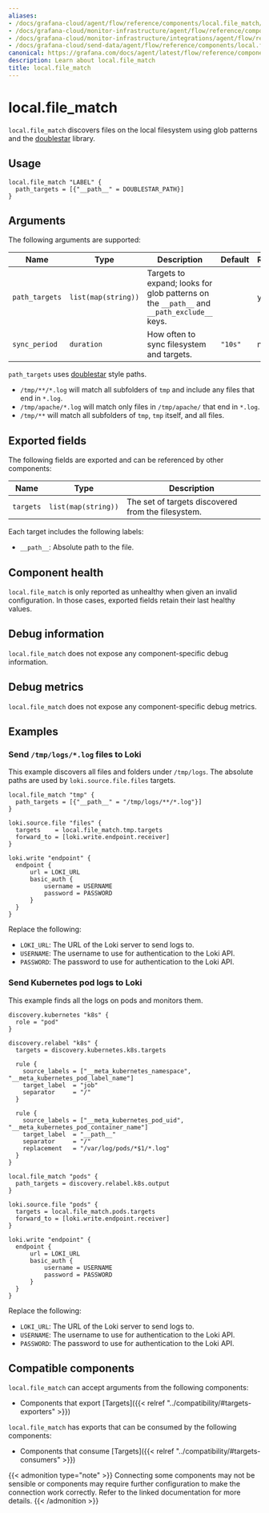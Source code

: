 ```yaml
---
aliases:
- /docs/grafana-cloud/agent/flow/reference/components/local.file_match/
- /docs/grafana-cloud/monitor-infrastructure/agent/flow/reference/components/local.file_match/
- /docs/grafana-cloud/monitor-infrastructure/integrations/agent/flow/reference/components/local.file_match/
- /docs/grafana-cloud/send-data/agent/flow/reference/components/local.file_match/
canonical: https://grafana.com/docs/agent/latest/flow/reference/components/local.file_match/
description: Learn about local.file_match
title: local.file_match
---
```


# local.file_match

`local.file_match` discovers files on the local filesystem using glob patterns and the [doublestar][] library.

[doublestar]: https://github.com/bmatcuk/doublestar

## Usage

```river
local.file_match "LABEL" {
  path_targets = [{"__path__" = DOUBLESTAR_PATH}]
}
```

## Arguments

The following arguments are supported:

Name            | Type                | Description                                                                                | Default | Required
--------------- | ------------------- | ------------------------------------------------------------------------------------------ |---------| --------
`path_targets`  | `list(map(string))` | Targets to expand; looks for glob patterns on the  `__path__` and `__path_exclude__` keys. |         | yes
`sync_period`   | `duration`          | How often to sync filesystem and targets.                                                  | `"10s"` | no

`path_targets` uses [doublestar][] style paths.
* `/tmp/**/*.log` will match all subfolders of `tmp` and include any files that end in `*.log`.
* `/tmp/apache/*.log` will match only files in `/tmp/apache/` that end in `*.log`.
* `/tmp/**` will match all subfolders of `tmp`, `tmp` itself, and all files.


## Exported fields

The following fields are exported and can be referenced by other components:

Name | Type | Description
---- | ---- | -----------
`targets` | `list(map(string))` | The set of targets discovered from the filesystem.

Each target includes the following labels:

* `__path__`: Absolute path to the file.

## Component health

`local.file_match` is only reported as unhealthy when given an invalid
configuration. In those cases, exported fields retain their last healthy
values.

## Debug information

`local.file_match` does not expose any component-specific debug information.

## Debug metrics

`local.file_match` does not expose any component-specific debug metrics.

## Examples

### Send `/tmp/logs/*.log` files to Loki

This example discovers all files and folders under `/tmp/logs`. The absolute paths are 
used by `loki.source.file.files` targets.

```river
local.file_match "tmp" {
  path_targets = [{"__path__" = "/tmp/logs/**/*.log"}]
}

loki.source.file "files" {
  targets    = local.file_match.tmp.targets
  forward_to = [loki.write.endpoint.receiver]
}

loki.write "endpoint" {
  endpoint {
      url = LOKI_URL
      basic_auth {
          username = USERNAME
          password = PASSWORD
      }
  }
}
```
Replace the following:
  - `LOKI_URL`: The URL of the Loki server to send logs to.
  - `USERNAME`: The username to use for authentication to the Loki API.
  - `PASSWORD`: The password to use for authentication to the Loki API.

### Send Kubernetes pod logs to Loki

This example finds all the logs on pods and monitors them.

```river
discovery.kubernetes "k8s" {
  role = "pod"
}

discovery.relabel "k8s" {
  targets = discovery.kubernetes.k8s.targets

  rule {
    source_labels = ["__meta_kubernetes_namespace", "__meta_kubernetes_pod_label_name"]
    target_label  = "job"
    separator     = "/"
  }

  rule {
    source_labels = ["__meta_kubernetes_pod_uid", "__meta_kubernetes_pod_container_name"]
    target_label  = "__path__"
    separator     = "/"
    replacement   = "/var/log/pods/*$1/*.log"
  }
}

local.file_match "pods" {
  path_targets = discovery.relabel.k8s.output
}

loki.source.file "pods" {
  targets = local.file_match.pods.targets
  forward_to = [loki.write.endpoint.receiver]
}

loki.write "endpoint" {
  endpoint {
      url = LOKI_URL
      basic_auth {
          username = USERNAME
          password = PASSWORD
      }
  }
}
```
Replace the following:
  - `LOKI_URL`: The URL of the Loki server to send logs to.
  - `USERNAME`: The username to use for authentication to the Loki API.
  - `PASSWORD`: The password to use for authentication to the Loki API.

<!-- START GENERATED COMPATIBLE COMPONENTS -->

## Compatible components

`local.file_match` can accept arguments from the following components:

- Components that export [Targets]({{< relref "../compatibility/#targets-exporters" >}})

`local.file_match` has exports that can be consumed by the following components:

- Components that consume [Targets]({{< relref "../compatibility/#targets-consumers" >}})

{{< admonition type="note" >}}
Connecting some components may not be sensible or components may require further configuration to make the connection work correctly.
Refer to the linked documentation for more details.
{{< /admonition >}}

<!-- END GENERATED COMPATIBLE COMPONENTS -->
